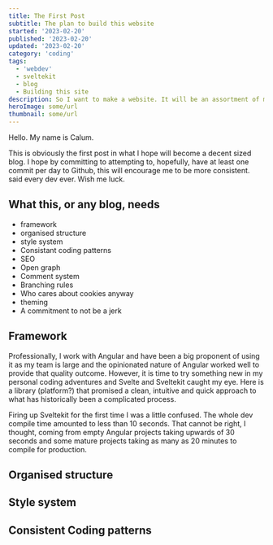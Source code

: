 ```yaml
---
title: The First Post
subtitle: The plan to build this website
started: '2023-02-20'
published: '2023-02-20'
updated: '2023-02-20'
category: 'coding'
tags:
  - 'webdev'
  - sveltekit
  - blog
  - Building this site
description: So I want to make a website. It will be an assortment of my ideas, projects and my personal journey. Wish me luck.
heroImage: some/url
thumbnail: some/url
---
```


Hello. My name is Calum.

This is obviously the first post in what I hope will become a decent sized blog. I hope by committing to attempting to, hopefully, have at least one commit per day to Github, this will encourage me to be more consistent. said every dev ever. Wish me luck.

## What this, or any blog, needs

- framework
- organised structure
- style system
- Consistant coding patterns
- SEO
- Open graph
- Comment system
- Branching rules
- Who cares about cookies anyway
- theming
- A commitment to not be a jerk

## Framework

Professionally, I work with Angular and have been a big proponent of using it as my team is large and the opinionated nature of Angular worked well to provide that quality outcome. However, it is time to try something new in my personal coding adventures and Svelte and Sveltekit caught my eye. Here is a library (platform?) that promised a clean, intuitive and quick approach to what has historically been a complicated process.

Firing up Sveltekit for the first time I was a little confused. The whole dev compile time amounted to less than 10 seconds. That cannot be right, I thought, coming from empty Angular projects taking upwards of 30 seconds and some mature projects taking as many as 20 minutes to compile for production.

## Organised structure

## Style system

## Consistent Coding patterns
